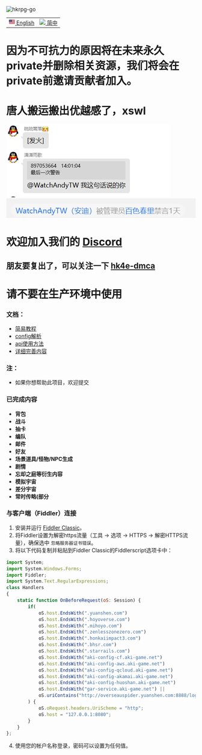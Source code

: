 ![hkrpg-go](https://socialify.git.ci/gucooing/hkrpg-go/image?description=1&font=Inter&forks=1&language=1&name=1&owner=1&pattern=Circuit%20Board&stargazers=1&theme=Auto)

<div align="center">
<table>
<td valign="center"><a href="README.md"><img src="https://github.com/twitter/twemoji/blob/master/assets/svg/1f1fa-1f1f8.svg" width="16"/> English</td>
 
<td valign="center"><a href="README_zh-cn.md"><img src="https://em-content.zobj.net/thumbs/120/twitter/351/flag-china_1f1e8-1f1f3.png" width="16"/> 简中</td>
</a></td>
</table>
</div>

# **因为不可抗力的原因将在未来永久private并删除相关资源，我们将会在private前邀请贡献者加入。**

# 唐人搬运搬出优越感了，xswl
![怎么会有这么唐的人](./唐/唐璃2.png)
![怎么会有这么唐的人](./唐/唐璃.png)

# **欢迎加入我们的 [Discord](https://discord.gg/222yVp6pUq)**

## 朋友要复出了，可以关注一下 [hk4e-dmca](https://github.com/flswld/hk4e-go)

# 请不要在生产环境中使用

### 文档：
* [简易教程](https://github.com/gucooing/hkrpg-go/wiki/tutorial_zh%E2%80%90cn)
* [config解析](https://github.com/gucooing/hkrpg-go/wiki/conf_zh%E2%80%90cn)
* [api使用方法](https://github.com/gucooing/hkrpg-go/wiki/command_zh%E2%80%90cn)
* [详细完善内容](https://github.com/gucooing/hkrpg-go/wiki/progress_zh%E2%80%90cn)

### 注：
* 如果你想帮助此项目，欢迎提交

### 已完成内容
- **背包**
- **战斗**
- **抽卡**
- **编队**
- **邮件**
- **好友**
- **场景道具/怪物/NPC生成**
- **剧情**
- **忘却之庭等衍生内容**
- **模拟宇宙**
- **差分宇宙**
- **常时传略(部分**

### 与客户端（Fiddler）连接
1. 安装并运行 [Fiddler Classic](https://www.telerik.com/fiddler)。
2. 将Fiddler设置为解密https流量（工具 -> 选项 -> HTTPS -> 解密HTTPS流量），确保选中 `忽略服务器证书错误`。
3. 将以下代码复制并粘贴到Fiddler Classic的Fiddlerscript选项卡中：

```javascript
import System;
import System.Windows.Forms;
import Fiddler;
import System.Text.RegularExpressions;
class Handlers
{
    static function OnBeforeRequest(oS: Session) {
        if(
            oS.host.EndsWith(".yuanshen.com") 
            oS.host.EndsWith(".hoyoverse.com")
            oS.host.EndsWith(".mihoyo.com")
            oS.host.EndsWith(".zenlesszonezero.com")
            oS.host.EndsWith(".honkaiimpact3.com") 
            oS.host.EndsWith(".bhsr.com")
            oS.host.EndsWith(".starrails.com") 
            oS.host.EndsWith("aki-config-cf.aki-game.net")
            oS.host.EndsWith("aki-config-aws.aki-game.net") 
            oS.host.EndsWith("aki-config-qcloud.aki-game.net")
            oS.host.EndsWith("aki-config-akamai.aki-game.net") 
            oS.host.EndsWith("aki-config-huoshan.aki-game.net")
            oS.host.EndsWith("gar-service.aki-game.net") ||
            oS.uriContains("http://overseauspider.yuanshen.com:8888/log")
        ) {
            oS.oRequest.headers.UriScheme = "http";
            oS.host = "127.0.0.1:8080";
        }
    }
};
```

4. 使用您的帐户名称登录，密码可以设置为任何值。

